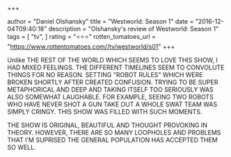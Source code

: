 +++

author = "Daniel Olshansky"
title = "Westworld: Season 1"
date = "2016-12-04T09:40:18"
description = "Olshansky's review of Westworld: Season 1"
tags = [
    "tv",
]
rating = "⭐⭐⭐"
rotten_tomatoes_url = "https://www.rottentomatoes.com//tv/westworld/s01"
+++

Unlike THE REST OF THE WORLD WHICH SEEMS TO LOVE THIS SHOW, I HAD MIXED FEELINGS. THE DIFFERENT TIMELINES SEEM TO CONVOLUTE THINGS FOR NO REASON. SETTING "ROBOT RULES" WHICH WERE BROKEN SHORTLY AFTER CREATED CONFUSION. TRYING TO BE SUPER METAPHORICAL AND DEEP AND TAKING ITSELF TOO SERIOUSLY WAS ALSO SOMEWHAT LAUGHABLE. FOR EXAMPLE, SEEING TWO ROBOTS WHO HAVE NEVER SHOT A GUN TAKE OUT A WHOLE SWAT TEAM WAS SIMPLY CRINGY. THIS SHOW WAS FILLED WITH SUCH MOMENTS.

THE SHOW IS ORIGINAL, BEAUTIFUL AND THOUGHT PROVOKING IN THEORY. HOWEVER, THERE ARE SO MANY LOOPHOLES AND PROBLEMS THAT I'M SUPRISED THE GENERAL POPULATION HAS ACCEPTED THEM SO WELL.

